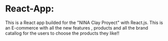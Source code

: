 # React-App:
This is a  React app builded for the "NINA Clay Proyect" with React.js.
This is an E-commerce with all the new features , products and  all the brand catallog for the users to choose the products they like!!
